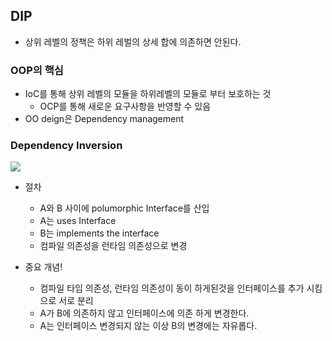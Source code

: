 ## DIP
* 상위 레벨의 정책은 하위 레벌의 상세 합에 의존하면 안된다.

### OOP의 핵심

* IoC를 통해 상위 레벨의 모듈을 하위레벨의 모듈로 부터 보호하는 것
	- OCP를 통해 새로운 요구사항을 반영할 수 있음
* OO deign은 Dependency management

### Dependency Inversion

![](https://i.imgur.com/dLqcuKG.png)

* 절차
	- A와 B 사이에 polumorphic Interface를 산입
	- A는 uses Interface
	- B는 implements the interface
	- 컴파일 의존성을 런타임 의존성으로 변경
* 중요 개념!

	- 컴파일 타임 의존성, 런타임 의존성이 동이 하게된것을 인터페이스를 추가 시킴으로 서로 분리
	- A가 B에 의존하지 않고 인터페이스에 의존 하게 변경한다.
	- A는 인터페이스 변경되지 않는 이상 B의 변경에는 자유롭다.
